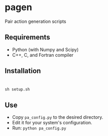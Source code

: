 pagen
=====

Pair action generation scripts

Requirements
------------

* Python (with Numpy and Scipy)
* C++, C, and Fortran compiler

Installation
------------
#
    sh setup.sh

Use
---

* Copy `pa_config.py` to the desired directory.
* Edit it for your system's configuration.
* Run: `python pa_config.py`
